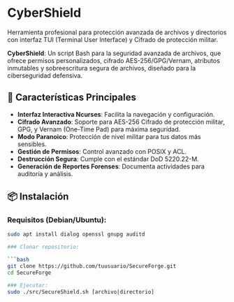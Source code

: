 # CyberShield
Herramienta profesional para protección avanzada de archivos y directorios con interfaz TUI (Terminal User Interface) y Cifrado de protección militar.

**CyberShield**: Un script Bash para la seguridad avanzada de archivos, que ofrece permisos personalizados, cifrado AES-256/GPG/Vernam, atributos inmutables y sobreescritura segura de archivos, diseñado para la ciberseguridad defensiva.

## 🚀 Características Principales

- **Interfaz Interactiva Ncurses**: Facilita la navegación y configuración.
- **Cifrado Avanzado**: Soporte para AES-256 Cifrado de protección militar, GPG, y Vernam (One-Time Pad) para máxima seguridad.
- **Modo Paranoico**: Protección de nivel militar para tus datos más sensibles.
- **Gestión de Permisos**: Control avanzado con POSIX y ACL.
- **Destrucción Segura**: Cumple con el estándar DoD 5220.22-M.
- **Generación de Reportes Forenses**: Documenta actividades para auditoría y análisis.

## 📦 Instalación

### Requisitos (Debian/Ubuntu):
```bash
sudo apt install dialog openssl gnupg auditd

### Clonar repositorio:

```bash
git clone https://github.com/tuusuario/SecureForge.git
cd SecureForge

### Ejecutar:
sudo ./src/SecureShield.sh [archivo|directorio]
